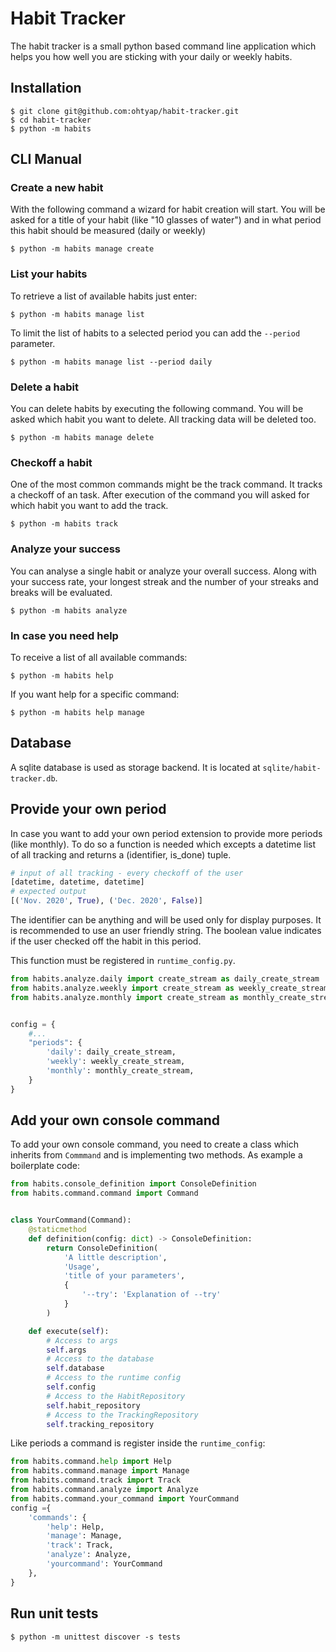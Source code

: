 # Habit Tracker
The habit tracker is a small python based command line application which helps you how 
well you are sticking with your daily or weekly habits.

## Installation
```commandline
$ git clone git@github.com:ohtyap/habit-tracker.git
$ cd habit-tracker
$ python -m habits
```

## CLI Manual

### Create a new habit
With the following command a wizard for habit creation will start. You will be asked for a title
of your habit (like "10 glasses of water") and in what period this habit should be measured (daily 
or weekly)
```commandline
$ python -m habits manage create
```

### List your habits
To retrieve a list of available habits just enter:
```commandline
$ python -m habits manage list
```
To limit the list of habits to a selected period you can add the `--period` parameter.
```commandline
$ python -m habits manage list --period daily
```

### Delete a habit
You can delete habits by executing the following command. You will be asked which habit you 
want to delete. All tracking data will be deleted too.
```commandline
$ python -m habits manage delete
```

### Checkoff a habit
One of the most common commands might be the track command. It tracks a checkoff of an task. After 
execution of the command you will asked for which habit you want to add the track.
```commandline
$ python -m habits track
```

### Analyze your success
You can analyse a single habit or analyze your overall success. Along with your success rate, your longest
streak and  the number of your streaks and breaks will be evaluated.
```commandline
$ python -m habits analyze
```

### In case you need help
To receive a list of all available commands:
```commandline
$ python -m habits help
```
If you want help for a specific command:
```commandline
$ python -m habits help manage
```

## Database
A sqlite database is used as storage backend. It is located at `sqlite/habit-tracker.db`.

## Provide your own period
In case you want to add your own period extension to provide more periods (like monthly). To do so 
a function is needed which excepts a datetime list of all tracking and returns a (identifier, is_done)
tuple.
```python
# input of all tracking - every checkoff of the user
[datetime, datetime, datetime]
# expected output
[('Nov. 2020', True), ('Dec. 2020', False)]
```
The identifier can be anything and will be used only for display purposes. It is recommended to use an
user friendly string. The boolean value indicates if the user checked off the habit in this period.

This function must be registered in `runtime_config.py`. 
```python
from habits.analyze.daily import create_stream as daily_create_stream
from habits.analyze.weekly import create_stream as weekly_create_stream
from habits.analyze.monthly import create_stream as monthly_create_stream


config = {
    #...
    "periods": {
        'daily': daily_create_stream,
        'weekly': weekly_create_stream,
        'monthly': monthly_create_stream,
    }
}
```

## Add your own console command
To add your own console command, you need to create a class which inherits from `Commmand` and 
is implementing two methods. As example a boilerplate code:

```python
from habits.console_definition import ConsoleDefinition
from habits.command.command import Command


class YourCommand(Command):
    @staticmethod
    def definition(config: dict) -> ConsoleDefinition:
        return ConsoleDefinition(
            'A little description',
            'Usage',
            'title of your parameters',
            {
                '--try': 'Explanation of --try'
            }
        )

    def execute(self):
        # Access to args
        self.args
        # Access to the database
        self.database
        # Access to the runtime config
        self.config
        # Access to the HabitRepository
        self.habit_repository
        # Access to the TrackingRepository
        self.tracking_repository
```

Like periods a command is register inside the `runtime_config`:
```python
from habits.command.help import Help
from habits.command.manage import Manage
from habits.command.track import Track
from habits.command.analyze import Analyze
from habits.command.your_command import YourCommand
config ={ 
    'commands': {
        'help': Help,
        'manage': Manage,
        'track': Track,
        'analyze': Analyze,
        'yourcommand': YourCommand
    },
}
```

## Run unit tests
```commandline
$ python -m unittest discover -s tests
```